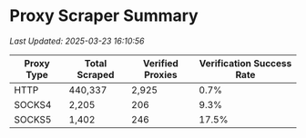 # Proxy Scraper Summary

_Last Updated: 2025-03-23 16:10:56_

| Proxy Type | Total Scraped | Verified Proxies | Verification Success Rate |
|------------|--------------|------------------|--------------------------|
| HTTP | 440,337 | 2,925 | 0.7% |
| SOCKS4 | 2,205 | 206 | 9.3% |
| SOCKS5 | 1,402 | 246 | 17.5% |
